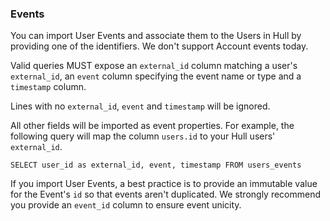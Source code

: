 ### Events

You can import User Events and associate them to the Users in Hull by providing one of the identifiers. We don't support Account events today.

Valid queries MUST expose an `external_id` column matching a user's `external_id`, an `event` column specifying the event name or type and a `timestamp` column.

Lines with no `external_id`, `event` and `timestamp` will be ignored.

All other fields will be imported as event properties. For example, the following query will map the column `users.id` to your Hull users' `external_id`.

```
SELECT user_id as external_id, event, timestamp FROM users_events
```

If you import User Events, a best practice is to provide an immutable value for the Event's `id` so that events aren't duplicated. We strongly recommend you provide an `event_id` column to ensure event unicity.
